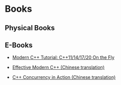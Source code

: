# Books

## Physical Books

## E-Books

- [Modern C++ Tutorial: C++11/14/17/20 On the Fly](https://changkun.de/modern-cpp/)

- [Effective Modern C++ (Chinese translation)](https://cntransgroup.github.io/EffectiveModernCppChinese/)
- [C++ Concurrency in Action (Chinese translation)](https://www.bookstack.cn/read/Cpp_Concurrency_In_Action/README.md)
